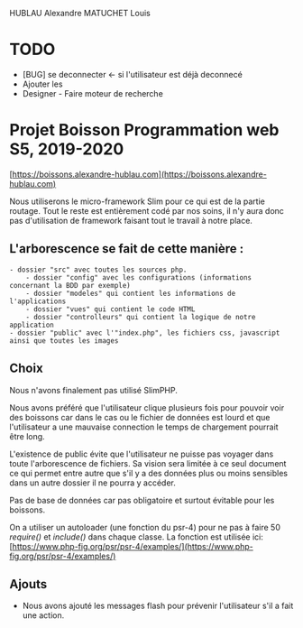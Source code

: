 HUBLAU Alexandre
MATUCHET Louis

# TODO
* [BUG] se deconnecter <- si l'utilisateur est déjà deconnecé
* Ajouter les 
* Designer - Faire moteur de recherche

# Projet Boisson Programmation web S5, 2019-2020

[https://boissons.alexandre-hublau.com](https://boissons.alexandre-hublau.com)

Nous utiliserons le micro-framework Slim pour ce qui est de la partie routage.
Tout le reste est entièrement codé par nos soins, il n'y aura donc pas d'utilisation de framework faisant tout le travail à notre place.

## L'arborescence se fait de cette manière :
	- dossier "src" avec toutes les sources php.
		- dossier "config" avec les configurations (informations concernant la BDD par exemple)
		- dossier "modeles" qui contient les informations de l'applications
		- dossier "vues" qui contient le code HTML
		- dossier "controlleurs" qui contient la logique de notre application
	- dossier "public" avec l'"index.php", les fichiers css, javascript ainsi que toutes les images

## Choix

Nous n'avons finalement pas utilisé SlimPHP.

Nous avons préféré que l'utilisateur clique plusieurs fois pour pouvoir voir des boissons car dans le cas ou le fichier de données est lourd et que l'utilisateur a une mauvaise connection le temps de chargement pourrait être long.

L'existence de public évite que l'utilisateur ne puisse pas voyager dans toute l'arborescence de fichiers. Sa vision sera limitée à ce seul document ce qui permet entre autre que s'il y a des données plus ou moins sensibles dans un autre dossier il ne pourra y accéder.

Pas de base de données car pas obligatoire et surtout évitable pour les boissons.

On a utiliser un autoloader (une fonction du psr-4) pour ne pas à faire 50 *require()* et *include()* dans chaque classe.
La fonction est utilisée ici: [https://www.php-fig.org/psr/psr-4/examples/](https://www.php-fig.org/psr/psr-4/examples/)

## Ajouts

* Nous avons ajouté les messages flash pour prévenir l'utilisateur s'il a fait une action.
